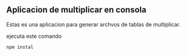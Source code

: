 

## Aplicacion de multiplicar en consola

Estas es una aplicacion para generar archvos de tablas de multiplicar.

ejecuta este comando

`````
npm instal

`````
